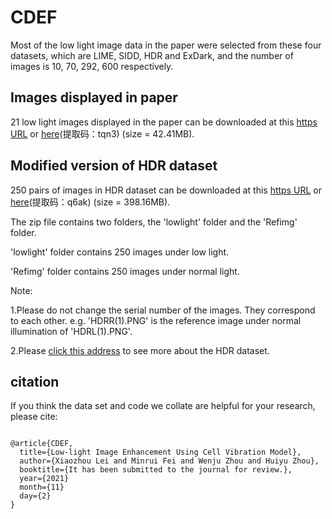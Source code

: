 # CDEF
Most of the low light image data in the paper were selected from these four datasets, which are LIME, SIDD, HDR and ExDark, and the number of images is 10, 70, 292, 600 respectively. 

## Images displayed in paper

21 low light images displayed in the paper can be downloaded at this [https URL](https://cloud.189.cn/t/uIrMJv36RZVn) or [here](https://pan.baidu.com/s/1nNWskL1NKZSmK44XaSfqCg)(提取码：tqn3) (size = 42.41MB). 


## Modified version of HDR dataset

250 pairs of images in HDR dataset can be downloaded at this [https URL](https://cloud.189.cn/t/yymaUrmuiMny) or [here](https://pan.baidu.com/s/1v8YoVVwJE5qLx_JldNAaXg)(提取码：q6ak) (size = 398.16MB).

The zip file contains two folders, the 'lowlight' folder and the 'Refimg' folder.

'lowlight' folder contains 250 images under low light.

'Refimg' folder contains 250 images under normal light.

Note: 

1.Please do not change the serial number of the images. They correspond to each other. e.g.  'HDRR(1).PNG' is the reference image under normal illumination of 'HDRL(1).PNG'.

2.Please [click this address](https://live.ece.utexas.edu/research/HDRDB/hdr_index.html) to see more about the HDR dataset.


## citation

If you think the data set and code we collate are helpful for your research, please cite:

```

@article{CDEF,
  title={Low-light Image Enhancement Using Cell Vibration Model},
  author={Xiaozhou Lei and Minrui Fei and Wenju Zhou and Huiyu Zhou},
  booktitle={It has been submitted to the journal for review.},
  year={2021}
  month={11}
  day={2}
}


```

